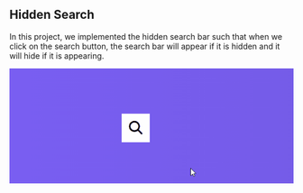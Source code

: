 ## Hidden Search

In this project, we implemented the hidden search bar such that when we click on the search button, the search bar will appear if it is hidden and it will hide if it is appearing.

![Demo](https://github.com/milan-vishnoi/50-Days-50-Projects/blob/main/4.%20Hidden%20Search/demo.gif)